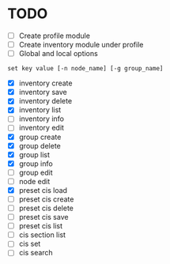 # TODO

- [ ] Create profile module
- [ ] Create inventory module under profile
- [ ] Global and local options

```
set key value [-n node_name] [-g group_name]
```

- [x] inventory create
- [x] inventory save
- [x] inventory delete
- [x] inventory list
- [ ] inventory info
- [ ] inventory edit
- [x] group create
- [x] group delete
- [x] group list
- [x] group info
- [ ] group edit
- [ ] node edit
- [x] preset cis load
- [ ] preset cis create
- [ ] preset cis delete
- [ ] preset cis save
- [ ] preset cis list
- [ ] cis section list
- [ ] cis set
- [ ] cis search
